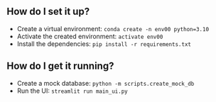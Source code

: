 ## How do I set it up?
* Create a virtual environment: `conda create -n env00 python=3.10`
* Activate the created environment: `activate env00`
* Install the dependencies: `pip install -r requirements.txt`

## How do I get it running?
* Create a mock database: `python -m scripts.create_mock_db`
* Run the UI: `streamlit run main_ui.py`
